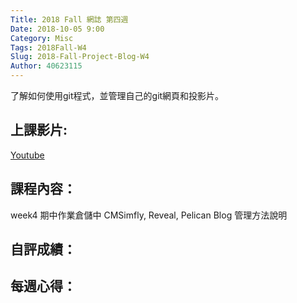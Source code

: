 ```yaml
---
Title: 2018 Fall 網誌 第四週
Date: 2018-10-05 9:00
Category: Misc
Tags: 2018Fall-W4
Slug: 2018-Fall-Project-Blog-W4
Author: 40623115
---
```


了解如何使用git程式，並管理自己的git網頁和投影片。

<!-- PELICAN_END_SUMMARY -->


上課影片:
----

[Youtube](https://www.youtube.com/watch?v=nMU9bYx0vPc)

課程內容：
----

week4 期中作業倉儲中 CMSimfly, Reveal, Pelican Blog 管理方法說明

自評成績：
----


每週心得：
----

